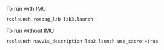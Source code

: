 To run with IMU

```roslaunch rosbag_lab lab3.launch```

To run without IMU

```roslaunch navvis_description lab2.launch use_xacro:=true```